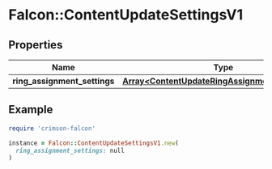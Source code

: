 # Falcon::ContentUpdateSettingsV1

## Properties

| Name | Type | Description | Notes |
| ---- | ---- | ----------- | ----- |
| **ring_assignment_settings** | [**Array&lt;ContentUpdateRingAssignmentSettingsV1&gt;**](ContentUpdateRingAssignmentSettingsV1.md) |  |  |

## Example

```ruby
require 'crimson-falcon'

instance = Falcon::ContentUpdateSettingsV1.new(
  ring_assignment_settings: null
)
```

